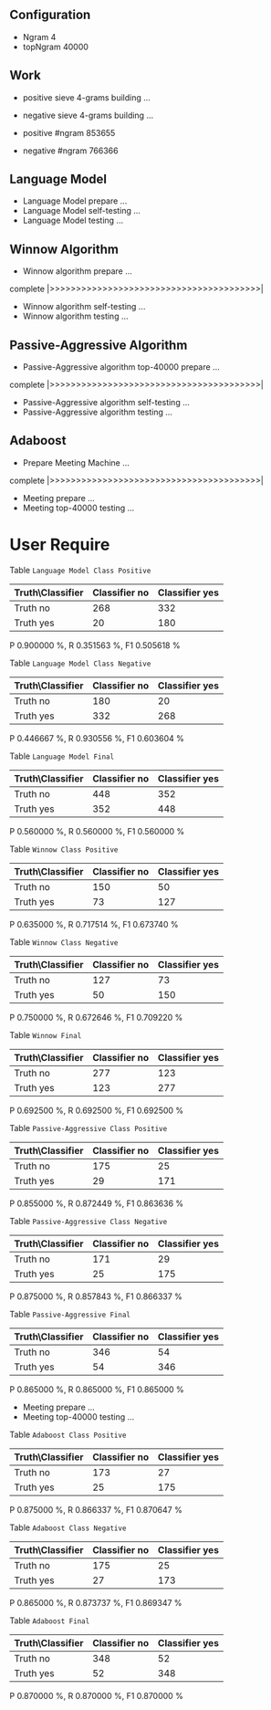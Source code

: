## Configuration ##

* Ngram 4
* topNgram 40000

## Work ##

* positive sieve 4-grams building ...
* negative sieve 4-grams building ...

* positive #ngram 853655
* negative #ngram 766366

## Language Model ##

* Language Model prepare ...
* Language Model self-testing ...
* Language Model testing ...


## Winnow Algorithm ##

* Winnow algorithm prepare ...

complete |>>>>>>>>>>>>>>>>>>>>>>>>>>>>>>>>>>>>>>>>|

* Winnow algorithm self-testing ...
* Winnow algorithm testing ...

## Passive-Aggressive Algorithm ##

* Passive-Aggressive algorithm top-40000 prepare ...

complete |>>>>>>>>>>>>>>>>>>>>>>>>>>>>>>>>>>>>>>>>|

* Passive-Aggressive algorithm self-testing ...
* Passive-Aggressive algorithm testing ...


## Adaboost ##

* Prepare Meeting Machine ...


complete |>>>>>>>>>>>>>>>>>>>>>>>>>>>>>>>>>>>>>>>>|

* Meeting prepare ...
* Meeting top-40000 testing ...


# User Require #

Table `Language Model Class Positive`

|Truth\Classifier|  Classifier no| Classifier yes|
|----------------|---------------|---------------|
|        Truth no|            268|            332|
|       Truth yes|             20|            180|

P  0.900000 %, R  0.351563 %, F1  0.505618 %

Table `Language Model Class Negative`

|Truth\Classifier|  Classifier no| Classifier yes|
|----------------|---------------|---------------|
|        Truth no|            180|             20|
|       Truth yes|            332|            268|

P  0.446667 %, R  0.930556 %, F1  0.603604 %

Table `Language Model Final`

|Truth\Classifier|  Classifier no| Classifier yes|
|----------------|---------------|---------------|
|        Truth no|            448|            352|
|       Truth yes|            352|            448|

P  0.560000 %, R  0.560000 %, F1  0.560000 %

Table `Winnow Class Positive`

|Truth\Classifier|  Classifier no| Classifier yes|
|----------------|---------------|---------------|
|        Truth no|            150|             50|
|       Truth yes|             73|            127|

P  0.635000 %, R  0.717514 %, F1  0.673740 %

Table `Winnow Class Negative`

|Truth\Classifier|  Classifier no| Classifier yes|
|----------------|---------------|---------------|
|        Truth no|            127|             73|
|       Truth yes|             50|            150|

P  0.750000 %, R  0.672646 %, F1  0.709220 %

Table `Winnow Final`

|Truth\Classifier|  Classifier no| Classifier yes|
|----------------|---------------|---------------|
|        Truth no|            277|            123|
|       Truth yes|            123|            277|

P  0.692500 %, R  0.692500 %, F1  0.692500 %

Table `Passive-Aggressive Class Positive`

|Truth\Classifier|  Classifier no| Classifier yes|
|----------------|---------------|---------------|
|        Truth no|            175|             25|
|       Truth yes|             29|            171|

P  0.855000 %, R  0.872449 %, F1  0.863636 %

Table `Passive-Aggressive Class Negative`

|Truth\Classifier|  Classifier no| Classifier yes|
|----------------|---------------|---------------|
|        Truth no|            171|             29|
|       Truth yes|             25|            175|

P  0.875000 %, R  0.857843 %, F1  0.866337 %

Table `Passive-Aggressive Final`

|Truth\Classifier|  Classifier no| Classifier yes|
|----------------|---------------|---------------|
|        Truth no|            346|             54|
|       Truth yes|             54|            346|

P  0.865000 %, R  0.865000 %, F1  0.865000 %

* Meeting prepare ...
* Meeting top-40000 testing ...

Table `Adaboost Class Positive`

|Truth\Classifier|  Classifier no| Classifier yes|
|----------------|---------------|---------------|
|        Truth no|            173|             27|
|       Truth yes|             25|            175|

P  0.875000 %, R  0.866337 %, F1  0.870647 %

Table `Adaboost Class Negative`

|Truth\Classifier|  Classifier no| Classifier yes|
|----------------|---------------|---------------|
|        Truth no|            175|             25|
|       Truth yes|             27|            173|

P  0.865000 %, R  0.873737 %, F1  0.869347 %

Table `Adaboost Final`

|Truth\Classifier|  Classifier no| Classifier yes|
|----------------|---------------|---------------|
|        Truth no|            348|             52|
|       Truth yes|             52|            348|

P  0.870000 %, R  0.870000 %, F1  0.870000 %

